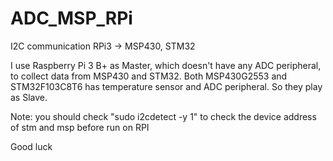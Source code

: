 # ADC_MSP_RPi
I2C communication RPi3 -> MSP430, STM32

I use Raspberry Pi 3 B+ as Master, which doesn't have any ADC peripheral, to collect data from MSP430 and STM32. Both MSP430G2553 and STM32F103C8T6 has temperature sensor and ADC peripheral. So they play as Slave.

Note: you should check "sudo i2cdetect -y 1" to check the device address of stm and msp before run on RPI

Good luck

